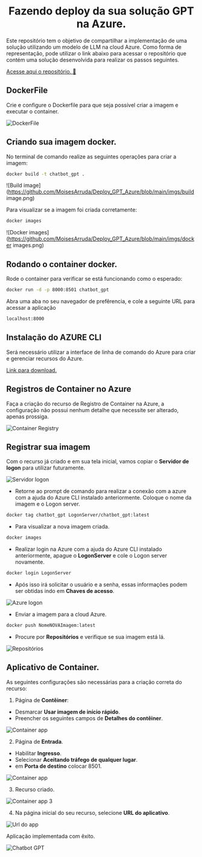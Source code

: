 <h1 align="center"> Fazendo deploy da sua solução GPT na Azure. </h1>
Este repositório tem o objetivo de compartilhar a implementação de uma solução utilizando um modelo de LLM na cloud Azure.
Como forma de representação, pode utilizar o link abaixo para acessar o repositório que contém uma solução desenvolvida para realizar os passos seguintes.

[Acesse aqui o repositório. 📁](https://github.com/MoisesArruda/GPT_Streamlit_FAISS)

## DockerFile

Crie e configure o Dockerfile para que seja possível criar a imagem e executar o container.

![DockerFile](https://github.com/MoisesArruda/Deploy_GPT_Azure/blob/main/imgs/DockerFile.png)

## Criando sua imagem docker.

No terminal de comando realize as seguintes operações para criar a imagem:

```bash
docker build -t chatbot_gpt .
```
![Build image](https://github.com/MoisesArruda/Deploy_GPT_Azure/blob/main/imgs/build image.png)


Para visualizar se a imagem foi criada corretamente:

```bash
docker images
```

![Docker images](https://github.com/MoisesArruda/Deploy_GPT_Azure/blob/main/imgs/docker images.png)

## Rodando o container docker.

Rode o container para verificar se está funcionando como o esperado:

```bash
docker run -d -p 8000:8501 chatbot_gpt 
```

Abra uma aba no seu navegador de prefêrencia, e cole a seguinte URL para acessar a aplicação

```bash
localhost:8000
```

## Instalação do AZURE CLI

Será necessário utilizar a interface de linha de comando do Azure para criar e gerenciar recursos do Azure.

[Link para download.](https://learn.microsoft.com/pt-br/cli/azure/)

## Registros de Container no Azure

Faça a criação do recurso de Registro de Container na Azure, a configuração não possui nenhum detalhe que necessite ser alterado, apenas prossiga.

![Container Registry](https://github.com/MoisesArruda/Deploy_GPT_Azure/blob/main/imgs/Container_registry.png)


## Registrar sua imagem

Com o recurso já criado e em sua tela inicial, vamos copiar o **Servidor de logon** para utilizar futuramente.

![Servidor logon](https://github.com/MoisesArruda/Deploy_GPT_Azure/blob/main/imgs/servidor_Logon.png)

- Retorne ao prompt de comando para realizar a conexão com a azure com a ajuda do Azure CLI instalado anteriormente. Coloque o nome da imagem e o Logon server.

```bash
docker tag chatbot_gpt LogonServer/chatbot_gpt:latest
```

- Para visualizar a nova imagem criada.

```bash
docker images
``` 

- Realizar login na Azure com a ajuda do Azure CLI instalado anteriormente, apague o **LogonServer** e cole o Logon server novamente.

```bash
docker login LogonServer
```

- Após isso irá solicitar o usuário e a senha, essas informações podem ser obtidas indo em **Chaves de acesso**.

![Azure logon](https://github.com/MoisesArruda/Deploy_GPT_Azure/blob/main/imgs/docker%20login.png)

- Enviar a imagem para a cloud Azure.

```bash
docker push NomeNOVAImagem:latest
```

- Procure por **Repositórios** e verifique se sua imagem está lá.

![Repositórios](https://github.com/MoisesArruda/Deploy_GPT_Azure/blob/main/imgs/Reposit%C3%B3rios.png)


## Aplicativo de Container.

As seguintes configurações são necessárias para a criação correta do recurso:

1. Página de **Contêiner**:

- Desmarcar **Usar imagem de início rápido**.
- Preencher os seguintes campos de **Detalhes do contêiner**.
  
![Container app ](https://github.com/MoisesArruda/Deploy_GPT_Azure/blob/main/imgs/Container_app.png)

2. Página de **Entrada**.

- Habilitar **Ingresso**.
- Selecionar **Aceitando tráfego de qualquer lugar**.
- em **Porta de destino** colocar 8501.

![Container app ](https://github.com/MoisesArruda/Deploy_GPT_Azure/blob/main/imgs/Container_app2.png)

3.   Recurso criado.

![Container app 3](https://github.com/MoisesArruda/Deploy_GPT_Azure/blob/main/imgs/Container_app3.png)

4. Na página inicial do seu recurso, selecione **URL do aplicativo**.

![Url do app](https://github.com/MoisesArruda/Deploy_GPT_Azure/blob/main/imgs/url_app.png)


Aplicação implementada com êxito.

![Chatbot GPT](https://github.com/MoisesArruda/Deploy_GPT_Azure/blob/main/imgs/Gpt_streamlit.png)

